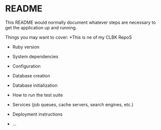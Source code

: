 # README

This README would normally document whatever steps are necessary to get the
application up and running.

Things you may want to cover:
*This is ne of my CLBK RepoS
* Ruby version

* System dependencies

* Configuration

* Database creation

* Database initialization

* How to run the test suite

* Services (job queues, cache servers, search engines, etc.)

* Deployment instructions

* ...
